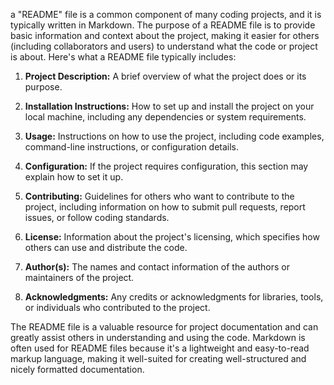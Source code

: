 a "README" file is a common component of many coding projects, and it is typically written in Markdown. The purpose of a README file is to provide basic information and context about the project, making it easier for others (including collaborators and users) to understand what the code or project is about. Here's what a README file typically includes:

1. **Project Description:** A brief overview of what the project does or its purpose.

2. **Installation Instructions:** How to set up and install the project on your local machine, including any dependencies or system requirements.

3. **Usage:** Instructions on how to use the project, including code examples, command-line instructions, or configuration details.

4. **Configuration:** If the project requires configuration, this section may explain how to set it up.

5. **Contributing:** Guidelines for others who want to contribute to the project, including information on how to submit pull requests, report issues, or follow coding standards.

6. **License:** Information about the project's licensing, which specifies how others can use and distribute the code.

7. **Author(s):** The names and contact information of the authors or maintainers of the project.

8. **Acknowledgments:** Any credits or acknowledgments for libraries, tools, or individuals who contributed to the project.

The README file is a valuable resource for project documentation and can greatly assist others in understanding and using the code. Markdown is often used for README files because it's a lightweight and easy-to-read markup language, making it well-suited for creating well-structured and nicely formatted documentation.